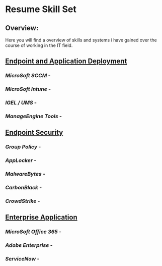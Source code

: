 # Resume Skill Set

## Overview:
Here you will find a overview of skills and systems i have gained over the course of working in the IT field.

## <ins>Endpoint and Application Deployment</ins>
### *MicroSoft SCCM* -
### *MicroSoft Intune* - 
### *IGEL / UMS* - 
### *ManageEngine Tools* - 

## <ins>Endpoint Security</ins>
### *Group Policy* - 
### *AppLocker* - 
### *MalwareBytes* - 
### *CarbonBlack* - 
### *CrowdStrike* - 

## <ins>Enterprise Application</ins>
### *MicroSoft Office 365* - 
### *Adobe Enterprise* - 
### *ServiceNow* -
